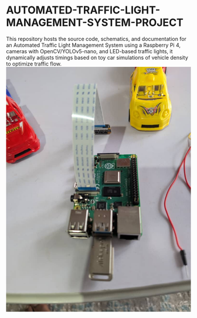 # AUTOMATED-TRAFFIC-LIGHT-MANAGEMENT-SYSTEM-PROJECT
This repository hosts the source code, schematics, and documentation for an Automated Traffic Light Management System using a Raspberry Pi 4, cameras with OpenCV/YOLOv5-nano, and LED-based traffic lights, it dynamically adjusts timings based on toy car simulations of vehicle density to optimize traffic flow.
![image alt](https://github.com/Komukamatracy/AUTOMATED-TRAFFIC-LIGHT-MANAGEMENT-SYSTEM-PROJECT/blob/main/images/image1.jpg?raw=true)
